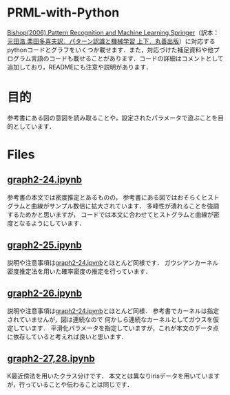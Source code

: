 # PRML-with-Python
[Bishop(2006).Pattern Recognition and Machine Learning.Springer](https://www.microsoft.com/en-us/research/publication/pattern-recognition-machine-learning/)（訳本：[元田浩,栗田多喜夫訳．パターン認識と機械学習 上下．丸善出版](https://www.amazon.co.jp/%E3%83%91%E3%82%BF%E3%83%BC%E3%83%B3%E8%AA%8D%E8%AD%98%E3%81%A8%E6%A9%9F%E6%A2%B0%E5%AD%A6%E7%BF%92-%E4%B8%8A-C-M-%E3%83%93%E3%82%B7%E3%83%A7%E3%83%83%E3%83%97/dp/4621061224/ref=sr_1_1?adgrpid=127345571705&hvadid=655072144057&hvdev=c&hvqmt=b&hvtargid=kwd-308831990579&hydadcr=4073_13322143&jp-ad-ap=0&keywords=%E3%83%91%E3%82%BF%E3%83%BC%E3%83%B3%E8%AA%8D%E8%AD%98%E3%81%A8%E6%A9%9F%E6%A2%B0%E5%AD%A6%E7%BF%92&qid=1681890471&s=books&sr=1-1)）に対応するpythonコードとグラフをいくつか載せます．また，対応づけた補足資料や他プログラム言語のコードも載せることがあります．コードの詳細はコメントとして追加しており，READMEにも注意や説明があります．

# 目的
参考書にある図の意図を読み取ることや，設定されたパラメータで遊ぶことを目的としています．

# Files
## [graph2-24.ipynb](/graph2-24.ipynb)
参考書の本文では密度推定とあるものの，
参考書にある図ではおそらくヒストグラムと曲線がサンプル数倍に拡大されています．
多峰性が潰れることを強調するためかと思いますが，
コードでは本文に合わせてヒストグラムと曲線が密度となるようにしています．

## [graph2-25.ipynb](/graph2-25.ipynb)
説明や注意事項は[graph2-24.ipynb](graph2-24.ipynb)とほとんど同様です．
ガウシアンカーネル密度推定法を用いた確率密度の推定を行っています．

## [graph2-26.ipynb](/graph2-26.ipynb)
説明や注意事項は[graph2-24.ipynb](graph2-24.ipynb)とほとんど同様．
参考書でカーネルは指定されていませんが，図は連続なので
何かしら連続なカーネルとしてガウスを仮定しています．
平滑化パラメータを指定していますが，これが本文のデータ点に依存していると考えれば良いと思います．

## [graph2-27,28.ipynb](/graph2-27,28.ipynb)
K最近傍法を用いたクラス分けです．
本文とは異なりirisデータを用いていますが，行っていることや伝わることは同じです．
